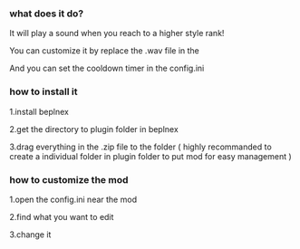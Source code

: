 ### what does it do?
It will play a sound when you reach to a higher style rank!

You can customize it by replace the .wav file in the <Audio> folder near the plugin.

And you can set the cooldown timer in the config.ini

### how to install it
1.install beplnex

2.get the directory to plugin folder in beplnex

3.drag everything in the .zip file to the folder ( highly recommanded to create a individual folder in plugin folder to put mod for easy management )

### how to customize the mod
1.open the config.ini near the mod

2.find what you want to edit

3.change it